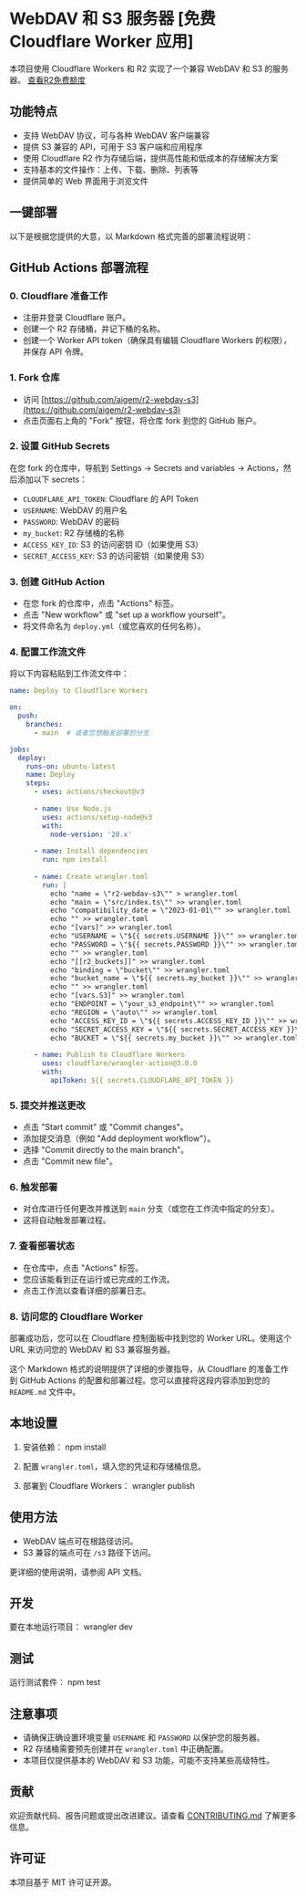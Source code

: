 # WebDAV 和 S3 服务器 [免费 Cloudflare Worker 应用]

本项目使用 Cloudflare Workers 和 R2 实现了一个兼容 WebDAV 和 S3 的服务器。 [查看R2免费额度](https://developers.cloudflare.com/r2/pricing/)

## 功能特点

- 支持 WebDAV 协议，可与各种 WebDAV 客户端兼容
- 提供 S3 兼容的 API，可用于 S3 客户端和应用程序
- 使用 Cloudflare R2 作为存储后端，提供高性能和低成本的存储解决方案
- 支持基本的文件操作：上传、下载、删除、列表等
- 提供简单的 Web 界面用于浏览文件

## 一键部署

以下是根据您提供的大意，以 Markdown 格式完善的部署流程说明：


## GitHub Actions 部署流程

### 0. Cloudflare 准备工作

- 注册并登录 Cloudflare 账户。
- 创建一个 R2 存储桶，并记下桶的名称。
- 创建一个 Worker API token（确保具有编辑 Cloudflare Workers 的权限），并保存 API 令牌。

### 1. Fork 仓库

- 访问 [https://github.com/aigem/r2-webdav-s3](https://github.com/aigem/r2-webdav-s3)
- 点击页面右上角的 "Fork" 按钮，将仓库 fork 到您的 GitHub 账户。

### 2. 设置 GitHub Secrets

在您 fork 的仓库中，导航到 Settings -> Secrets and variables -> Actions，然后添加以下 secrets：

- `CLOUDFLARE_API_TOKEN`: Cloudflare 的 API Token
- `USERNAME`: WebDAV 的用户名
- `PASSWORD`: WebDAV 的密码
- `my_bucket`: R2 存储桶的名称
- `ACCESS_KEY_ID`: S3 的访问密钥 ID（如果使用 S3）
- `SECRET_ACCESS_KEY`: S3 的访问密钥（如果使用 S3）

### 3. 创建 GitHub Action

- 在您 fork 的仓库中，点击 "Actions" 标签。
- 点击 "New workflow" 或 "set up a workflow yourself"。
- 将文件命名为 `deploy.yml`（或您喜欢的任何名称）。

### 4. 配置工作流文件

将以下内容粘贴到工作流文件中：

```yaml
name: Deploy to Cloudflare Workers

on:
  push:
    branches:
      - main  # 或者您想触发部署的分支

jobs:
  deploy:
    runs-on: ubuntu-latest
    name: Deploy
    steps:
      - uses: actions/checkout@v3
      
      - name: Use Node.js
        uses: actions/setup-node@v3
        with:
          node-version: '20.x'
      
      - name: Install dependencies
        run: npm install
      
      - name: Create wrangler.toml
        run: |
          echo "name = \"r2-webdav-s3\"" > wrangler.toml
          echo "main = \"src/index.ts\"" >> wrangler.toml
          echo "compatibility_date = \"2023-01-01\"" >> wrangler.toml
          echo "" >> wrangler.toml
          echo "[vars]" >> wrangler.toml
          echo "USERNAME = \"${{ secrets.USERNAME }}\"" >> wrangler.toml
          echo "PASSWORD = \"${{ secrets.PASSWORD }}\"" >> wrangler.toml
          echo "" >> wrangler.toml
          echo "[[r2_buckets]]" >> wrangler.toml
          echo "binding = \"bucket\"" >> wrangler.toml
          echo "bucket_name = \"${{ secrets.my_bucket }}\"" >> wrangler.toml
          echo "" >> wrangler.toml
          echo "[vars.S3]" >> wrangler.toml
          echo "ENDPOINT = \"your_s3_endpoint\"" >> wrangler.toml
          echo "REGION = \"auto\"" >> wrangler.toml
          echo "ACCESS_KEY_ID = \"${{ secrets.ACCESS_KEY_ID }}\"" >> wrangler.toml
          echo "SECRET_ACCESS_KEY = \"${{ secrets.SECRET_ACCESS_KEY }}\"" >> wrangler.toml
          echo "BUCKET = \"${{ secrets.my_bucket }}\"" >> wrangler.toml
      
      - name: Publish to Cloudflare Workers
        uses: cloudflare/wrangler-action@3.0.0
        with:
          apiToken: ${{ secrets.CLOUDFLARE_API_TOKEN }}
```

### 5. 提交并推送更改

- 点击 "Start commit" 或 "Commit changes"。
- 添加提交消息（例如 "Add deployment workflow"）。
- 选择 "Commit directly to the main branch"。
- 点击 "Commit new file"。

### 6. 触发部署

- 对仓库进行任何更改并推送到 `main` 分支（或您在工作流中指定的分支）。
- 这将自动触发部署过程。

### 7. 查看部署状态

- 在仓库中，点击 "Actions" 标签。
- 您应该能看到正在运行或已完成的工作流。
- 点击工作流以查看详细的部署日志。

### 8. 访问您的 Cloudflare Worker

部署成功后，您可以在 Cloudflare 控制面板中找到您的 Worker URL。使用这个 URL 来访问您的 WebDAV 和 S3 兼容服务器。



这个 Markdown 格式的说明提供了详细的步骤指导，从 Cloudflare 的准备工作到 GitHub Actions 的配置和部署过程。您可以直接将这段内容添加到您的 `README.md` 文件中。

## 本地设置

1. 安装依赖：
npm install

2. 配置 `wrangler.toml`，填入您的凭证和存储桶信息。

3. 部署到 Cloudflare Workers：
wrangler publish

## 使用方法

- WebDAV 端点可在根路径访问。
- S3 兼容的端点可在 `/s3` 路径下访问。

更详细的使用说明，请参阅 API 文档。

## 开发

要在本地运行项目：
wrangler dev

## 测试

运行测试套件：
npm test

## 注意事项

- 请确保正确设置环境变量 `USERNAME` 和 `PASSWORD` 以保护您的服务器。
- R2 存储桶需要预先创建并在 `wrangler.toml` 中正确配置。
- 本项目仅提供基本的 WebDAV 和 S3 功能，可能不支持某些高级特性。

## 贡献

欢迎贡献代码、报告问题或提出改进建议。请查看 [CONTRIBUTING.md](CONTRIBUTING.md) 了解更多信息。

## 许可证

本项目基于 MIT 许可证开源。
